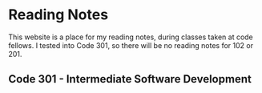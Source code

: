 # Reading Notes

This website is a place for my reading notes, during classes taken at code fellows. I tested into Code 301, so there will be no reading notes for 102 or 201.

## Code 301 - Intermediate Software Development
